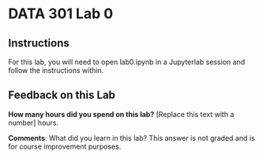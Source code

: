 # DATA 301 Lab 0

## Instructions

For this lab, you will need to open lab0.ipynb in a Jupyterlab session and follow the instructions within. 

## Feedback on this Lab

**How many hours did you spend on this lab?** [Replace this text with a number] hours.

**Comments**: What did you learn in this lab? This answer is not graded and is for course improvement purposes.
